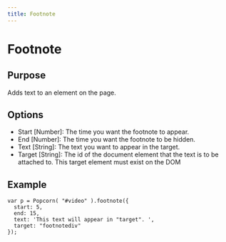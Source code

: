 ```yaml
---
title: Footnote
---
```

# Footnote #

## Purpose ##

Adds text to an element on the page.

## Options ##

* Start \[Number\]: The time you want the footnote to appear.
* End \[Number\]: The time you want the footnote to be hidden.
* Text \[String\]: The text you want to appear in the target.
* Target \[String\]: The id of the document element that the text is to be attached to. This target element must exist on the DOM

## Example ##

    var p = Popcorn( "#video" ).footnote({
      start: 5,
      end: 15,
      text: 'This text will appear in "target". ',
      target: "footnotediv"
    });
